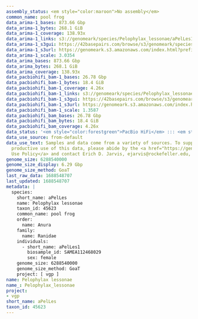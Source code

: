 ```yaml
---
assembly_status: <em style="color:maroon">No assembly</em>
common_name: pool frog
data_arima-1_bases: 873.66 Gbp
data_arima-1_bytes: 268.1 GiB
data_arima-1_coverage: 138.93x
data_arima-1_links: s3://genomeark/species/Pelophylax_lessonae/aPelLes1/genomic_data/arima/<br>
data_arima-1_s3gui: https://42basepairs.com/browse/s3/genomeark/species/Pelophylax_lessonae/aPelLes1/genomic_data/arima/
data_arima-1_s3url: https://genomeark.s3.amazonaws.com/index.html?prefix=species/Pelophylax_lessonae/aPelLes1/genomic_data/arima/
data_arima-1_scale: 3.0354
data_arima_bases: 873.66 Gbp
data_arima_bytes: 268.1 GiB
data_arima_coverage: 138.93x
data_pacbiohifi_bam-1_bases: 26.78 Gbp
data_pacbiohifi_bam-1_bytes: 18.4 GiB
data_pacbiohifi_bam-1_coverage: 4.26x
data_pacbiohifi_bam-1_links: s3://genomeark/species/Pelophylax_lessonae/aPelLes1/genomic_data/pacbio_hifi/<br>
data_pacbiohifi_bam-1_s3gui: https://42basepairs.com/browse/s3/genomeark/species/Pelophylax_lessonae/aPelLes1/genomic_data/pacbio_hifi/
data_pacbiohifi_bam-1_s3url: https://genomeark.s3.amazonaws.com/index.html?prefix=species/Pelophylax_lessonae/aPelLes1/genomic_data/pacbio_hifi/
data_pacbiohifi_bam-1_scale: 1.3587
data_pacbiohifi_bam_bases: 26.78 Gbp
data_pacbiohifi_bam_bytes: 18.4 GiB
data_pacbiohifi_bam_coverage: 4.26x
data_status: '<em style="color:forestgreen">PacBio HiFi</em> ::: <em style="color:forestgreen">Arima</em>'
data_use_source: from-default
data_use_text: Samples and data come from a variety of sources. To support fair and
  productive use of this data, please abide by the <a href="https://genome10k.soe.ucsc.edu/data-use-policies/">Data
  Use Policy</a> and contact Erich D. Jarvis, ejarvis@rockefeller.edu, with any questions.
genome_size: 6288540000
genome_size_display: 6.29 Gbp
genome_size_method: GoaT
last_raw_data: 1688548707
last_updated: 1688548707
metadata: |
  species:
    short_name: aPelLes
    name: Pelophylax lessonae
    taxon_id: 45623
    common_name: pool frog
    order:
      name: Anura
    family:
      name: Ranidae
    individuals:
      - short_name: aPelLes1
        biosample_id: SAMEA112468029
        sex: female
    genome_size: 6288540000
    genome_size_method: GoaT
    project: [ vgp ]
name: Pelophylax lessonae
name_: Pelophylax_lessonae
project:
- vgp
short_name: aPelLes
taxon_id: 45623
---
```

